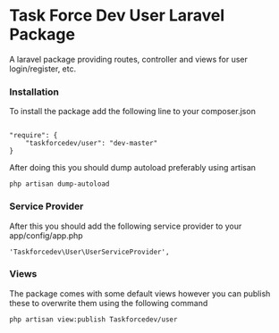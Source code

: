 Task Force Dev User Laravel Package
====

A laravel package providing routes, controller and views for user login/register, etc.

### Installation ###

To install the package add the following line to your composer.json

<code>
"require": {
    "taskforcedev/user": "dev-master"
}
</code>

After doing this you should dump autoload preferably using artisan

<code>php artisan dump-autoload</code>


### Service Provider ###

After this you should add the following service provider to your app/config/app.php

<code>'Taskforcedev\User\UserServiceProvider',</code>

### Views ###
The package comes with some default views however you can publish these to overwrite them using the following command

<code>php artisan view:publish Taskforcedev/user</code>